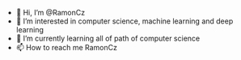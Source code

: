 - 👋 Hi, I’m @RamonCz
- 👀 I’m interested in computer science, machine learning and deep learning
- 🌱 I’m currently learning all of path of computer science
- 📫 How to reach me RamonCz

<!---
RamonCz/RamonCz is a ✨ special ✨ repository because its `README.md` (this file) appears on your GitHub profile.
You can click the Preview link to take a look at your changes.
--->
